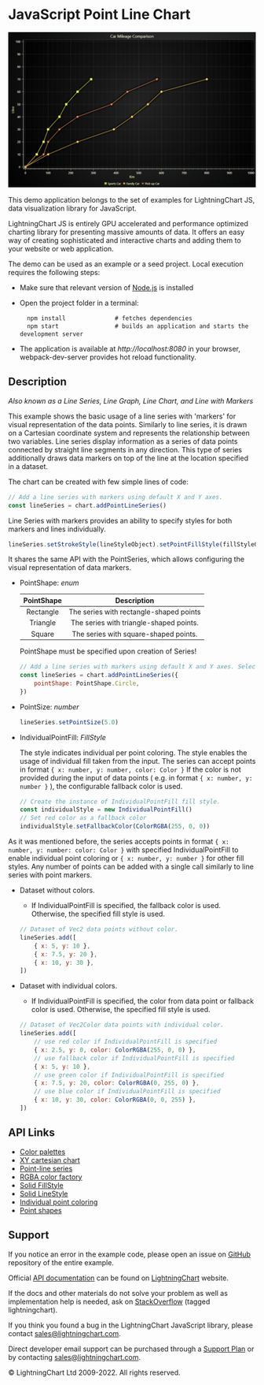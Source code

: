 # JavaScript Point Line Chart

![JavaScript Point Line Chart](pointLinePlot-darkGold.png)

This demo application belongs to the set of examples for LightningChart JS, data visualization library for JavaScript.

LightningChart JS is entirely GPU accelerated and performance optimized charting library for presenting massive amounts of data. It offers an easy way of creating sophisticated and interactive charts and adding them to your website or web application.

The demo can be used as an example or a seed project. Local execution requires the following steps:

-   Make sure that relevant version of [Node.js](https://nodejs.org/en/download/) is installed
-   Open the project folder in a terminal:

          npm install              # fetches dependencies
          npm start                # builds an application and starts the development server

-   The application is available at _http://localhost:8080_ in your browser, webpack-dev-server provides hot reload functionality.


## Description

_Also known as a Line Series, Line Graph, Line Chart, and Line with Markers_

This example shows the basic usage of a line series with 'markers' for visual representation of the data points. Similarly to line series, it is drawn on a Cartesian coordinate system and represents the relationship between two variables. Line series display information as a series of data points connected by straight line segments in any direction. This type of series additionally draws data markers on top of the line at the location specified in a dataset.

The chart can be created with few simple lines of code:

```javascript
// Add a line series with markers using default X and Y axes.
const lineSeries = chart.addPointLineSeries()
```

Line Series with markers provides an ability to specify styles for both markers and lines individually.

```javascript
lineSeries.setStrokeStyle(lineStyleObject).setPointFillStyle(fillStyleObject)
```

It shares the same API with the PointSeries, which allows configuring the visual representation of data markers.

-   PointShape: _enum_

    | PointShape |               Description               |
    | :--------: | :-------------------------------------: |
    | Rectangle  | The series with rectangle-shaped points |
    |  Triangle  | The series with triangle-shaped points. |
    |   Square   |  The series with square-shaped points.  |

    PointShape must be specified upon creation of Series!

    ```javascript
    // Add a line series with markers using default X and Y axes. Select Circle PointShape.
    const lineSeries = chart.addPointLineSeries({
        pointShape: PointShape.Circle,
    })
    ```

-   PointSize: _number_

    ```javascript
    lineSeries.setPointSize(5.0)
    ```

-   IndividualPointFill: _FillStyle_

    The style indicates individual per point coloring. The style enables the usage of individual fill taken from the input.
    The series can accept points in format `{ x: number, y: number, color: Color }`
    If the color is not provided during the input of data points ( e.g. in format `{ x: number, y: number }` ), the configurable fallback color is used.

    ```javascript
    // Create the instance of IndividualPointFill fill style.
    const individualStyle = new IndividualPointFill()
    // Set red color as a fallback color
    individualStyle.setFallbackColor(ColorRGBA(255, 0, 0))
    ```

As it was mentioned before, the series accepts points in format `{ x: number, y: number: color: Color }` with specified IndividualPointFill to enable individual point coloring or `{ x: number, y: number }` for other fill styles. Any number of points can be added with a single call similarly to line series with point markers.

-   Dataset without colors.

    -   If IndividualPointFill is specified, the fallback color is used. Otherwise, the specified fill style is used.

    ```javascript
    // Dataset of Vec2 data points without color.
    lineSeries.add([
        { x: 5, y: 10 },
        { x: 7.5, y: 20 },
        { x: 10, y: 30 },
    ])
    ```

-   Dataset with individual colors.

    -   If IndividualPointFill is specified, the color from data point or fallback color is used. Otherwise, the specified fill style is used.

    ```javascript
    // Dataset of Vec2Color data points with individual color.
    lineSeries.add([
        // use red color if IndividualPointFill is specified
        { x: 2.5, y: 0, color: ColorRGBA(255, 0, 0) },
        // use fallback color if IndividualPointFill is specified
        { x: 5, y: 10 },
        // use green color if IndividualPointFill is specified
        { x: 7.5, y: 20, color: ColorRGBA(0, 255, 0) },
        // use blue color if IndividualPointFill is specified
        { x: 10, y: 30, color: ColorRGBA(0, 0, 255) },
    ])
    ```


## API Links

* [Color palettes]
* [XY cartesian chart]
* [Point-line series]
* [RGBA color factory]
* [Solid FillStyle]
* [Solid LineStyle]
* [Individual point coloring]
* [Point shapes]


## Support

If you notice an error in the example code, please open an issue on [GitHub][0] repository of the entire example.

Official [API documentation][1] can be found on [LightningChart][2] website.

If the docs and other materials do not solve your problem as well as implementation help is needed, ask on [StackOverflow][3] (tagged lightningchart).

If you think you found a bug in the LightningChart JavaScript library, please contact sales@lightningchart.com.

Direct developer email support can be purchased through a [Support Plan][4] or by contacting sales@lightningchart.com.

[0]: https://github.com/Arction/
[1]: https://lightningchart.com/lightningchart-js-api-documentation/
[2]: https://lightningchart.com
[3]: https://stackoverflow.com/questions/tagged/lightningchart
[4]: https://lightningchart.com/support-services/

© LightningChart Ltd 2009-2022. All rights reserved.


[Color palettes]: https://lightningchart.com/js-charts/api-documentation/v7.1.0/variables/ColorPalettes.html
[XY cartesian chart]: https://lightningchart.com/js-charts/api-documentation/v7.1.0/classes/ChartXY.html
[Point-line series]: https://lightningchart.com/js-charts/api-documentation/v7.1.0/classes/PointLineSeries.html
[RGBA color factory]: https://lightningchart.com/js-charts/api-documentation/v7.1.0/functions/ColorRGBA.html
[Solid FillStyle]: https://lightningchart.com/js-charts/api-documentation/v7.1.0/classes/SolidFill.html
[Solid LineStyle]: https://lightningchart.com/js-charts/api-documentation/v7.1.0/classes/SolidLine.html
[Individual point coloring]: https://lightningchart.com/js-charts/api-documentation/v7.1.0/classes/IndividualPointFill.html
[Point shapes]: https://lightningchart.com/js-charts/api-documentation/v7.1.0/enums/PointShape.html

